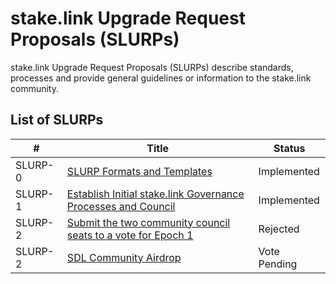 # stake.link Upgrade Request Proposals (SLURPs)


stake.link Upgrade Request Proposals (SLURPs) describe standards, processes and provide general guidelines or information to the stake.link community.

## List of SLURPs

| # | Title | Status | 
| ----------- | ----------- | ----------- | 
| SLURP-0 | [SLURP Formats and Templates](SLURPs/SLURP-0.md) | Implemented |
| SLURP-1 | [Establish Initial stake.link Governance Processes and Council](SLURPs/SLURP-1.md) | Implemented |
| SLURP-2 | [Submit the two community council seats to a vote for Epoch 1](SLURPs/SLURP-2.md) | Rejected |
| SLURP-2 | [SDL Community Airdrop](SLURPS/SLURP-3.md) | Vote Pending |
